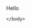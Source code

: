 <html>
	<header>	
		<meta name="viewport" content="width=device-width, initial-scale=1, minimum-scale=1">
	</header>
	<body>
		<div class="body1">
			Hello
		</div>
		<style type='text/css'>
	.embeddedServiceHelpButton .helpButton .uiButton {
		background-color: #21ED8B;
		font-family: "Helvetica", sans-serif;
	}
	.embeddedServiceHelpButton .helpButton .uiButton:focus {
		outline: 1px solid #21ED8B;
	}
</style>

<script type='text/javascript' src='https://service.force.com/embeddedservice/5.0/esw.min.js'></script>
<script type='text/javascript'>
	var initESW = function(gslbBaseURL) {
		embedded_svc.settings.displayHelpButton = true; //Or false
		embedded_svc.settings.language = ''; //For example, enter 'en' or 'en-US'

		//embedded_svc.settings.defaultMinimizedText = '...'; //(Defaults to Chat with an Expert)
		//embedded_svc.settings.disabledMinimizedText = '...'; //(Defaults to Agent Offline)

		//embedded_svc.settings.loadingText = ''; //(Defaults to Loading)
		//embedded_svc.settings.storageDomain = 'yourdomain.com'; //(Sets the domain for your deployment so that visitors can navigate subdomains during a chat session)

		// Settings for Chat
		//embedded_svc.settings.directToButtonRouting = function(prechatFormData) {
			// Dynamically changes the button ID based on what the visitor enters in the pre-chat form.
			// Returns a valid button ID.
		//};
		//embedded_svc.settings.prepopulatedPrechatFields = {}; //Sets the auto-population of pre-chat form fields
		//embedded_svc.settings.fallbackRouting = []; //An array of button IDs, user IDs, or userId_buttonId
		//embedded_svc.settings.offlineSupportMinimizedText = '...'; //(Defaults to Contact Us)

		embedded_svc.settings.enabledFeatures = ['LiveAgent'];
		embedded_svc.settings.entryFeature = 'LiveAgent';

		embedded_svc.init(
			'https://cunning-bear-snzeo3-dev-ed.my.salesforce.com',
			'https://cunning-bear-snzeo3-dev-ed.my.site.com/testhelpcenter',
			gslbBaseURL,
			'00D5i00000AeOsE',
			'Chat_Team_1',
			{
				baseLiveAgentContentURL: 'https://c.la2-c2-hnd.salesforceliveagent.com/content',
				deploymentId: '5725i000000p5gj',
				buttonId: '5735i000000YK8H',
				baseLiveAgentURL: 'https://d.la2-c2-hnd.salesforceliveagent.com/chat',
				eswLiveAgentDevName: 'Chat_Team_1',
				isOfflineSupportEnabled: false
			}
		);
	};

	if (!window.embedded_svc) {
		var s = document.createElement('script');
		s.setAttribute('src', 'https://cunning-bear-snzeo3-dev-ed.my.salesforce.com/embeddedservice/5.0/esw.min.js');
		s.onload = function() {
			initESW(null);
		};
		document.body.appendChild(s);
	} else {
		initESW('https://service.force.com');
	}
</script>
	</body>
</html>
